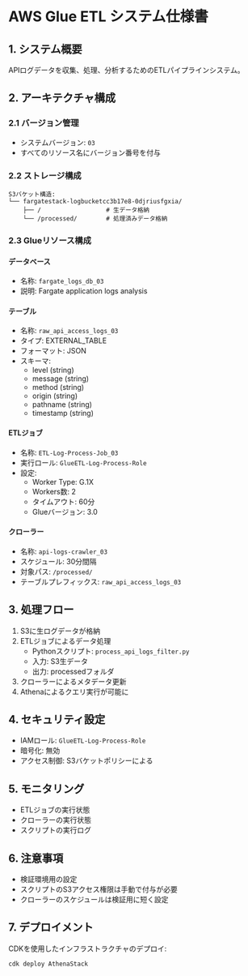 # AWS Glue ETL システム仕様書

## 1. システム概要
APIログデータを収集、処理、分析するためのETLパイプラインシステム。

## 2. アーキテクチャ構成

### 2.1 バージョン管理
- システムバージョン: `03`
- すべてのリソース名にバージョン番号を付与

### 2.2 ストレージ構成
```plaintext
S3バケット構造:
└── fargatestack-logbucketcc3b17e8-0djriusfgxia/
    ├── /                  # 生データ格納
    └── /processed/        # 処理済みデータ格納
```

### 2.3 Glueリソース構成

#### データベース
- 名称: `fargate_logs_db_03`
- 説明: Fargate application logs analysis

#### テーブル
- 名称: `raw_api_access_logs_03`
- タイプ: EXTERNAL_TABLE
- フォーマット: JSON
- スキーマ:
  - level (string)
  - message (string)
  - method (string)
  - origin (string)
  - pathname (string)
  - timestamp (string)

#### ETLジョブ
- 名称: `ETL-Log-Process-Job_03`
- 実行ロール: `GlueETL-Log-Process-Role`
- 設定:
  - Worker Type: G.1X
  - Workers数: 2
  - タイムアウト: 60分
  - Glueバージョン: 3.0

#### クローラー
- 名称: `api-logs-crawler_03`
- スケジュール: 30分間隔
- 対象パス: `/processed/`
- テーブルプレフィックス: `raw_api_access_logs_03`

## 3. 処理フロー
1. S3に生ログデータが格納
2. ETLジョブによるデータ処理
   - Pythonスクリプト: `process_api_logs_filter.py`
   - 入力: S3生データ
   - 出力: processedフォルダ
3. クローラーによるメタデータ更新
4. Athenaによるクエリ実行が可能に

## 4. セキュリティ設定
- IAMロール: `GlueETL-Log-Process-Role`
- 暗号化: 無効
- アクセス制御: S3バケットポリシーによる

## 5. モニタリング
- ETLジョブの実行状態
- クローラーの実行状態
- スクリプトの実行ログ

## 6. 注意事項
- 検証環境用の設定
- スクリプトのS3アクセス権限は手動で付与が必要
- クローラーのスケジュールは検証用に短く設定

## 7. デプロイメント
CDKを使用したインフラストラクチャのデプロイ:
```bash
cdk deploy AthenaStack
```
